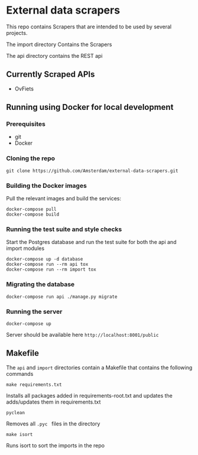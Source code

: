 # External data scrapers

This repo contains Scrapers that are intended to be used by several projects.

The import directory Contains the Scrapers

The api directory contains the REST api 

## Currently Scraped APIs

- OvFiets


## Running using Docker for local development

### Prerequisites
* git
* Docker

### Cloning the repo

```
git clone https://github.com/Amsterdam/external-data-scrapers.git 
```
### Building the Docker images
Pull the relevant images and build the services:
```
docker-compose pull
docker-compose build
```
### Running the test suite and style checks
Start the Postgres database and run the test
suite for both the api and import modules


```
docker-compose up -d database
docker-compose run --rm api tox 
docker-compose run --rm import tox 
```

### Migrating the database
```
docker-compose run api ./manage.py migrate
```

### Running the server
```
docker-compose up
```

Server should be available here  `http://localhost:8001/public`



## Makefile

The `api` and `import` directories contain a Makefile that contains the following commands

```
make requirements.txt
```

Installs all packages added in requirements-root.txt and updates the adds/updates them in requirements.txt

```
pyclean
```

Removes all `.pyc ` files in the directory

```
make isort
```

Runs isort to sort the imports in the repo